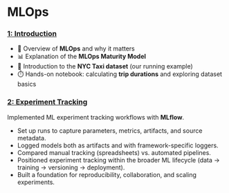 # MLOps

### [1: Introduction](https://github.com/Sidharth1327/MLOps/tree/main/01-intro)

- 🔎 Overview of **MLOps** and why it matters  
- 📊 Explanation of the **MLOps Maturity Model** 
- 🚖 Introduction to the **NYC Taxi dataset** (our running example)  
- ⏱️ Hands-on notebook: calculating **trip durations** and exploring dataset basics  

### [2: Experiment Tracking](https://github.com/Sidharth1327/MLOps/tree/main/02-experiment-tracking)

Implemented ML experiment tracking workflows with **MLflow**.  
- Set up runs to capture parameters, metrics, artifacts, and source metadata.  
- Logged models both as artifacts and with framework-specific loggers.  
- Compared manual tracking (spreadsheets) vs. automated pipelines.  
- Positioned experiment tracking within the broader ML lifecycle (data → training → versioning → deployment).  
- Built a foundation for reproducibility, collaboration, and scaling experiments.  
